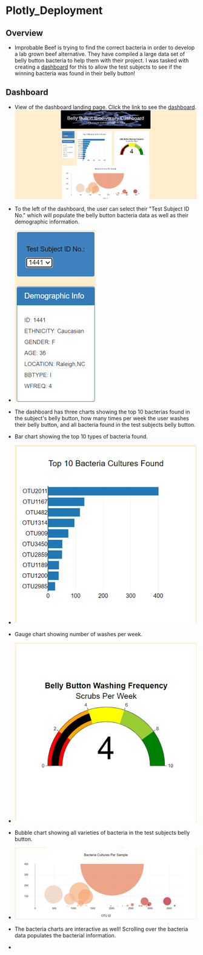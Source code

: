 # Plotly_Deployment

## Overview
* Improbable Beef is trying to find the correct bacteria in order to develop a lab grown beef alternative. They have compiled a large data set of belly button bacteria to help them with their project. I was tasked with creating a [dashboard](https://bryantklewer.github.io/plotly_deployment/) for this to allow the test subjects to see if the winning bacteria was found in their belly button!

## Dashboard
* View of the dashboard landing page. Click the link to see the [dashboard](https://bryantklewer.github.io/plotly_deployment/).
![home_page](https://github.com/BryantKlewer/plotly_deployment/blob/main/Screen_Shots/home_page.png)

* To the left of the dashboard, the user can select their "Test Subject ID No." which will populate the belly button bacteria data as well as their demographic information. 
* ![test_subject_data](https://github.com/BryantKlewer/plotly_deployment/blob/main/Screen_Shots/test_subject_data.png)

* The dashboard has three charts showing the top 10 bacterias found in the subject's belly button, how many times per week the user washes their belly button, and all bacteria found in the test subjects belly button. 
* Bar chart showing the top 10 types of bacteria found.
* ![top_cultures_found](https://github.com/BryantKlewer/plotly_deployment/blob/main/Screen_Shots/top_cultures_found.png)
* Gauge chart showing number of washes per week.
* ![weekly_washes](https://github.com/BryantKlewer/plotly_deployment/blob/main/Screen_Shots/weekly_washes.png)
* Bubble chart showing all varieties of bacteria in the test subjects belly button. 
* ![culture_samples](https://github.com/BryantKlewer/plotly_deployment/blob/main/Screen_Shots/culture_samples.png)
* The bacteria charts are interactive as well! Scrolling over the bacteria data populates the bacterial information. 
* 
